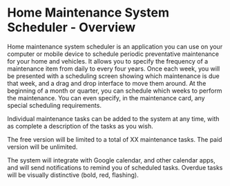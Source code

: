 # Home Maintenance System Scheduler - Overview

Home maintenance system scheduler is an application you can use on your computer or mobile device to schedule periodic preventative maintenance for your home and vehicles. It allows you to specify the frequency of a maintenance item from daily to every four years. Once each week, you will be presented with a scheduling screen showing which maintenance is due that week, and a drag and drop interface to move them around. At the beginning of a month or quarter, you can schedule which weeks to perform the maintenance. You can even specify, in the maintenance card, any special scheduling requirements.

Individual maintenance tasks can be added to the system at any time, with as complete a description of the tasks as you wish.

The free version will be limited to a total of XX maintenance tasks. The paid version will be unlimited.

The system will integrate with Google calendar, and other calendar apps, and will send notifications to remind you of scheduled tasks. Overdue tasks will be visually distinctive (bold, red, flashing).